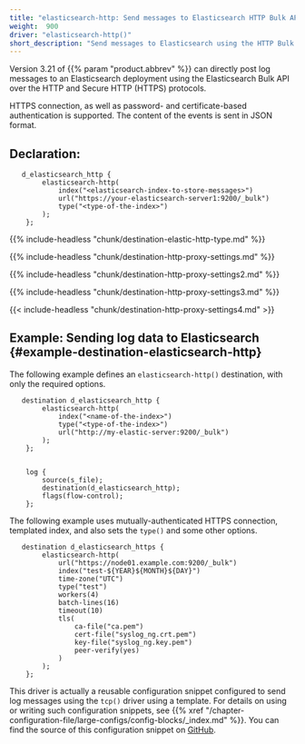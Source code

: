 ```yaml
---
title: "elasticsearch-http: Send messages to Elasticsearch HTTP Bulk API"
weight:  900
driver: "elasticsearch-http()"
short_description: "Send messages to Elasticsearch using the HTTP Bulk API"
---
```

<!-- DISCLAIMER: This file is based on the syslog-ng Open Source Edition documentation https://github.com/balabit/syslog-ng-ose-guides/commit/2f4a52ee61d1ea9ad27cb4f3168b95408fddfdf2 and is used under the terms of The syslog-ng Open Source Edition Documentation License. The file has been modified by Axoflow. -->

Version 3.21 of {{% param "product.abbrev" %}} can directly post log messages to an Elasticsearch deployment using the Elasticsearch Bulk API over the HTTP and Secure HTTP (HTTPS) protocols.

HTTPS connection, as well as password- and certificate-based authentication is supported. The content of the events is sent in JSON format.


## Declaration:

```shell
   d_elasticsearch_http {
        elasticsearch-http(
            index("<elasticsearch-index-to-store-messages>")
            url("https://your-elasticsearch-server1:9200/_bulk")
            type("<type-of-the-index>")
        );
    };
```


{{% include-headless "chunk/destination-elastic-http-type.md" %}}

{{% include-headless "chunk/destination-http-proxy-settings.md" %}}

{{% include-headless "chunk/destination-http-proxy-settings2.md" %}}

{{% include-headless "chunk/destination-http-proxy-settings3.md" %}}

{{< include-headless "chunk/destination-http-proxy-settings4.md" >}}


## Example: Sending log data to Elasticsearch {#example-destination-elasticsearch-http}

The following example defines an `elasticsearch-http()` destination, with only the required options.

```shell
   destination d_elasticsearch_http {
        elasticsearch-http(
            index("<name-of-the-index>")
            type("<type-of-the-index>")
            url("http://my-elastic-server:9200/_bulk")
        );
    };
    
    
    log {
        source(s_file);
        destination(d_elasticsearch_http);
        flags(flow-control);
    };
```

The following example uses mutually-authenticated HTTPS connection, templated index, and also sets the `type()` and some other options.

```shell
   destination d_elasticsearch_https {
        elasticsearch-http(
            url("https://node01.example.com:9200/_bulk")
            index("test-${YEAR}${MONTH}${DAY}")
            time-zone("UTC")
            type("test")
            workers(4)
            batch-lines(16)
            timeout(10)
            tls(
                ca-file("ca.pem")
                cert-file("syslog_ng.crt.pem")
                key-file("syslog_ng.key.pem")
                peer-verify(yes)
            )
        );
    };
```


This driver is actually a reusable configuration snippet configured to send log messages using the `tcp()` driver using a template. For details on using or writing such configuration snippets, see {{% xref "/chapter-configuration-file/large-configs/config-blocks/_index.md" %}}. You can find the source of this configuration snippet on [GitHub](https://github.com/axoflow/axosyslog/tree/master/scl/elasticsearch).
